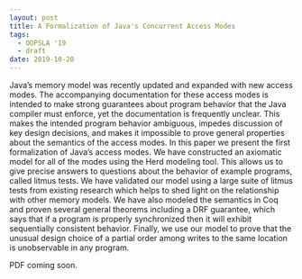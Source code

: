 ```yaml
---
layout: post
title: A Formalization of Java's Concurrent Access Modes
tags:
  - OOPSLA '19
  - draft
date: 2019-10-20
---
```


Java’s memory model was recently updated and expanded with new access modes. The accompanying documentation for these access modes is intended to make strong guarantees about program behavior that the Java compiler must enforce, yet the documentation is frequently unclear. This makes the intended program behavior ambiguous, impedes discussion of key design decisions, and makes it impossible to prove general properties about the semantics of the access modes. In this paper we present the first formalization of Java’s access modes. We have constructed an axiomatic model for all of the modes using the Herd modeling tool. This allows us to give precise answers to questions about the behavior of example programs, called litmus tests. We have validated our model using a large suite of litmus tests from existing research which helps to shed light on the relationship with other memory models. We have also modeled the semantics in Coq and proven several general theorems including a DRF guarantee, which says that if a program is properly synchronized then it will exhibit sequentially consistent behavior. Finally, we use our model to prove that the unusual design choice of a partial order among writes to the same location is unobservable in any program.

PDF coming soon.

